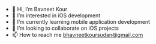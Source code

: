 - 👋 Hi, I’m Bavneet Kour
- 👀 I’m interested in iOS development
- 🌱 I’m currently learning mobile application development
- 💞️ I’m looking to collaborate on iOS projects
- 📫 How to reach me bhavneetkoursudan@gmail.com

<!---
skilldeveloper/skilldeveloper is a ✨ special ✨ repository because its `README.md` (this file) appears on your GitHub profile.
You can click the Preview link to take a look at your changes.
--->
